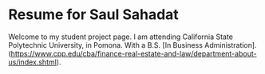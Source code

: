 # Resume for Saul Sahadat
Welcome to my student project page. I am attending California State Polytechnic University, in Pomona. With a B.S. [In Business Administration]. (https://www.cpp.edu/cba/finance-real-estate-and-law/department-about-us/index.shtml).
